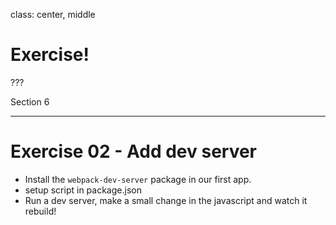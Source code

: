 class: center, middle
# Exercise!

???

Section 6

---
# Exercise 02 - Add dev server

* Install the `webpack-dev-server` package in our first app.
* setup script in package.json
* Run a dev server, make a small change in the javascript and watch it rebuild!

